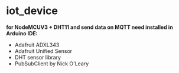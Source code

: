 # iot_device


**for NodeMCUV3 + DHT11 and send data on MQTT need installed in Arduino IDE:**
+ Adafruit ADXL343 
+ Adafruit Unified Sensor
+ DHT sensor library
+ PubSubClient by Nick O'Leary
